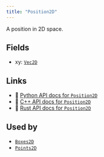 ```yaml
---
title: "Position2D"
---
```


A position in 2D space.

## Fields

* xy: [`Vec2D`](../datatypes/vec2d.md)

## Links
 * 🐍 [Python API docs for `Position2D`](https://ref.rerun.io/docs/python/stable/common/components#rerun.components.Position2D)
 * 🌊 [C++ API docs for `Position2D`](https://ref.rerun.io/docs/cpp/stable/structrerun_1_1components_1_1Position2D.html?speculative-link)
 * 🦀 [Rust API docs for `Position2D`](https://docs.rs/rerun/latest/rerun/components/struct.Position2D.html)


## Used by

* [`Boxes2D`](../archetypes/boxes2d.md)
* [`Points2D`](../archetypes/points2d.md)
